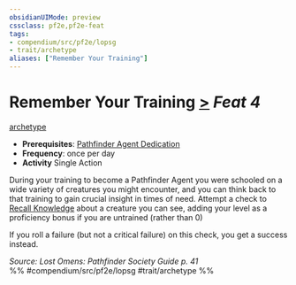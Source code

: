 ```yaml
---
obsidianUIMode: preview
cssclass: pf2e,pf2e-feat
tags:
- compendium/src/pf2e/lopsg
- trait/archetype
aliases: ["Remember Your Training"]
---
```

# Remember Your Training  [>](../../rules/core-rulebook/chapter-9-playing-the-game.md#Actions "Single Action") *Feat 4*  
[archetype](../../rules/traits/archetype.md)  

- **Prerequisites**: [Pathfinder Agent Dedication](pathfinder-agent-dedication-lowg.md)
- **Frequency**: once per day
- **Activity** Single Action

During your training to become a Pathfinder Agent you were schooled on a wide variety of creatures you might encounter, and you can think back to that training to gain crucial insight in times of need. Attempt a check to [Recall Knowledge](../../rules/actions/recall-knowledge.md) about a creature you can see, adding your level as a proficiency bonus if you are untrained (rather than 0)

If you roll a failure (but not a critical failure) on this check, you get a success instead.

*Source: Lost Omens: Pathfinder Society Guide p. 41*  
%% #compendium/src/pf2e/lopsg #trait/archetype %%